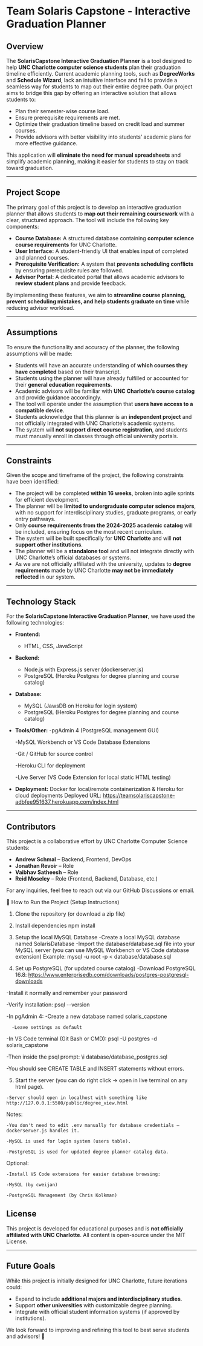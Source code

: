 # Team Solaris Capstone - Interactive Graduation Planner

## Overview

The **SolarisCapstone Interactive Graduation Planner** is a tool designed to help **UNC Charlotte computer science students** plan their graduation timeline efficiently. Current academic planning tools, such as **DegreeWorks** and **Schedule Wizard**, lack an intuitive interface and fail to provide a seamless way for students to map out their entire degree path. Our project aims to bridge this gap by offering an interactive solution that allows students to:

- Plan their semester-wise course load.
- Ensure prerequisite requirements are met.
- Optimize their graduation timeline based on credit load and summer courses.
- Provide advisors with better visibility into students’ academic plans for more effective guidance.

This application will **eliminate the need for manual spreadsheets** and simplify academic planning, making it easier for students to stay on track toward graduation.

---

## Project Scope

The primary goal of this project is to develop an interactive graduation planner that allows students to **map out their remaining coursework** with a clear, structured approach. The tool will include the following key components:

- **Course Database:** A structured database containing **computer science course requirements** for UNC Charlotte.
- **User Interface:** A student-friendly UI that enables input of completed and planned courses.
- **Prerequisite Verification:** A system that **prevents scheduling conflicts** by ensuring prerequisite rules are followed.
- **Advisor Portal:** A dedicated portal that allows academic advisors to **review student plans** and provide feedback.

By implementing these features, we aim to **streamline course planning, prevent scheduling mistakes, and help students graduate on time** while reducing advisor workload.

---

## Assumptions

To ensure the functionality and accuracy of the planner, the following assumptions will be made:

- Students will have an accurate understanding of **which courses they have completed** based on their transcript.
- Students using the planner will have already fulfilled or accounted for their **general education requirements**.
- Academic advisors will be familiar with **UNC Charlotte’s course catalog** and provide guidance accordingly.
- The tool will operate under the assumption that **users have access to a compatible device**.
- Students acknowledge that this planner is an **independent project** and not officially integrated with UNC Charlotte’s academic systems.
- The system will **not support direct course registration**, and students must manually enroll in classes through official university portals.

---

## Constraints

Given the scope and timeframe of the project, the following constraints have been identified:

- The project will be completed **within 16 weeks**, broken into agile sprints for efficient development.
- The planner will be **limited to undergraduate computer science majors**, with no support for interdisciplinary studies, graduate programs, or early entry pathways.
- Only **course requirements from the 2024-2025 academic catalog** will be included, ensuring focus on the most recent curriculum.
- The system will be built specifically for **UNC Charlotte** and will **not support other institutions**.
- The planner will be a **standalone tool** and will not integrate directly with UNC Charlotte’s official databases or systems.
- As we are not officially affiliated with the university, updates to **degree requirements** made by UNC Charlotte **may not be immediately reflected** in our system.

---

## Technology Stack

For the **SolarisCapstone Interactive Graduation Planner**, we have used the following technologies:

- **Frontend:**
  - HTML, CSS, JavaScript

- **Backend:**
  - Node.js with Express.js server (dockerserver.js)
  - PostgreSQL (Heroku Postgres for degree planning and course catalog)

- **Database:**
  - MySQL (JawsDB on Heroku for login system)
  - PostgreSQL (Heroku Postgres for degree planning and course catalog)

- **Tools/Other:**
  -pgAdmin 4 (PostgreSQL management GUI)

  -MySQL Workbench or VS Code Database Extensions

  -Git / GitHub for source control

  -Heroku CLI for deployment

  -Live Server (VS Code Extension for local static HTML testing)

- **Deployment:** Docker for local/remote containerization & Heroku for cloud deployments
Deployed URL:
https://teamsolariscapstone-adbfee951637.herokuapp.com/index.html

---

## Contributors

This project is a collaborative effort by UNC Charlotte Computer Science students:

- **Andrew Schmal** – Backend, Frontend, DevOps
- **Jonathan Revoir** – Role
- **Vaibhav Satheesh** – Role
- **Reid Moseley** – Role (Frontend, Backend, Database, etc.)

For any inquiries, feel free to reach out via our GitHub Discussions or email.

🚀 How to Run the Project (Setup Instructions)
1. Clone the repository (or download a zip file)

2. Install dependencies
   npm install

3. Setup the local MySQL Database
   -Create a local MySQL database named SolarisDatabase
   -Import the database/database.sql file into your MySQL server (you can use MySQL Workbench or VS Code database extension)
     Example:
     mysql -u root -p < database/database.sql
4. Set up PostgreSQL (for updated course catalog)
  -Download PostgreSQL 16.8: https://www.enterprisedb.com/downloads/postgres-postgresql-downloads

  -Install it normally and remember your password

  -Verify installation: psql --version

  -In pgAdmin 4:
      -Create a new database named solaris_capstone

      -Leave settings as default

  -In VS Code terminal (Git Bash or CMD): psql -U postgres -d solaris_capstone

  -Then inside the psql prompt: \i database/database_postgres.sql

  -You should see CREATE TABLE and INSERT statements without errors.

  5. Start the server (you can do right click -> open in live terminal on any html page).
   
    -Server should open in localhost with something like http://127.0.0.1:5500/public/degree_view.html
  
  Notes:

    -You don't need to edit .env manually for database credentials — dockerserver.js handles it.

    -MySQL is used for login system (users table).

    -PostgreSQL is used for updated degree planner catalog data.


  Optional:

    -Install VS Code extensions for easier database browsing:

    -MySQL (by cweijan)

    -PostgreSQL Management (by Chris Kolkman)



   
   

## License

This project is developed for educational purposes and is **not officially affiliated with UNC Charlotte**. All content is open-source under the MIT License.

---

## Future Goals

While this project is initially designed for UNC Charlotte, future iterations could:

- Expand to include **additional majors and interdisciplinary studies**.
- Support **other universities** with customizable degree planning.
- Integrate with official student information systems (if approved by institutions).

We look forward to improving and refining this tool to best serve students and advisors! 🚀
